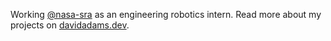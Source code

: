 Working [@nasa-sra](https://github.com/nasa-sra/) as an engineering robotics intern. Read more about my projects on [davidadams.dev](https://davidadams.dev/).
